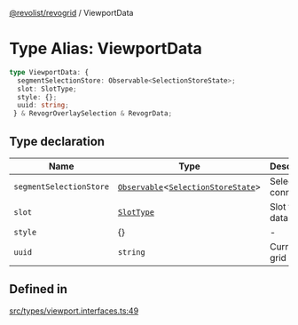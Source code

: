 [@revolist/revogrid](README.md) / ViewportData

# Type Alias: ViewportData

```ts
type ViewportData: {
  segmentSelectionStore: Observable<SelectionStoreState>;
  slot: SlotType;
  style: {};
  uuid: string;
 } & RevogrOverlaySelection & RevogrData;
```

## Type declaration

| Name | Type | Description | Defined in |
| ------ | ------ | ------ | ------ |
| `segmentSelectionStore` | [`Observable`](TypeAlias.Observable.md)\<[`SelectionStoreState`](TypeAlias.SelectionStoreState.md)\> | Selection connection | [src/types/viewport.interfaces.ts:51](https://github.com/revolist/revogrid/blob/169fb7626f86c9813d59597eddde6f6dd50e49a6/src/types/viewport.interfaces.ts#L51) |
| `slot` | [`SlotType`](TypeAlias.SlotType.md) | Slot to put data | [src/types/viewport.interfaces.ts:54](https://github.com/revolist/revogrid/blob/169fb7626f86c9813d59597eddde6f6dd50e49a6/src/types/viewport.interfaces.ts#L54) |
| `style` | \{\} | - | [src/types/viewport.interfaces.ts:58](https://github.com/revolist/revogrid/blob/169fb7626f86c9813d59597eddde6f6dd50e49a6/src/types/viewport.interfaces.ts#L58) |
| `uuid` | `string` | Current grid uniq Id | [src/types/viewport.interfaces.ts:57](https://github.com/revolist/revogrid/blob/169fb7626f86c9813d59597eddde6f6dd50e49a6/src/types/viewport.interfaces.ts#L57) |

## Defined in

[src/types/viewport.interfaces.ts:49](https://github.com/revolist/revogrid/blob/169fb7626f86c9813d59597eddde6f6dd50e49a6/src/types/viewport.interfaces.ts#L49)

